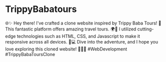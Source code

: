 # TrippyBabatours


🌐✨ Hey there! I've crafted a clone website inspired by Trippy Baba Tours! 
🚀 This fantastic platform offers amazing travel tours.
🌍💼 I utilized cutting-edge technologies such as HTML, CSS, and Javascript to make it responsive across all devices. 
📱💻 Dive into the adventure, and I hope you love exploring this cloned website! 🤩👨‍💻 
#WebDevelopment 
#TrippyBabaToursClone

